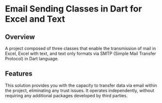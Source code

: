 # Email Sending Classes in Dart for Excel and Text 
## Overview
A project composed of three classes that enable the transmission of mail in Excel, Excel with text, and text only formats via SMTP (Simple Mail Transfer Protocol) in Dart language. 

## Features
This solution provides you with the capacity to transfer data via email within the project, eliminating any trust issues. It operates independently, without requiring any additional packages developed by third parties. 

